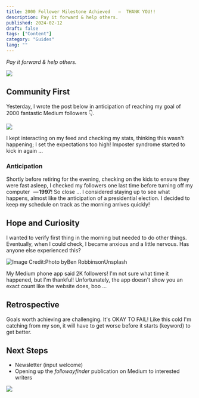```yaml
---
title: 2000 Follower Milestone Achieved   —  THANK YOU!!
description: Pay it forward & help others.
published: 2024-02-12
draft: false
tags: ["Content"]
category: "Guides"
lang: ""
---
```


<!-- ![Hero Image](./heroImage.jpg) -->

_Pay it forward & help others._

![](https://res-3.cloudinary.com/ddicetqs5/image/upload/f_auto,fl_force_strip,q_auto:best/v1/wayfinder-ghost-blog/wayfinder_owl_round_250_percent)

## Community First

Yesterday, I wrote the post below in anticipation of reaching my goal of 2000 fantastic Medium followers 👇.

![](https://res-3.cloudinary.com/ddicetqs5/image/upload/f_auto,fl_force_strip,q_auto:best/v1/wayfinder-ghost-blog/wayfinder_owl_round_250_percent)

I kept interacting on my feed and checking my stats, thinking this wasn't happening; I set the expectations too high! Imposter syndrome started to kick in again …


### Anticipation

Shortly before retiring for the evening, checking on the kids to ensure they were fast asleep, I checked my followers one last time before turning off my computer   — **1997**! So close … I considered staying up to see what happens, almost like the anticipation of a presidential election. I decided to keep my schedule on track as the morning arrives quickly!

## Hope and Curiosity

I wanted to verify first thing in the morning but needed to do other things. Eventually, when I could check, I became anxious and a little nervous. Has anyone else experienced this?

![Image Credit:Photo byBen RobbinsonUnsplash](https://cdn-images-1.medium.com/max/800/1*_5zPwaC8v6KG6gzqxHUJIw.png)

My Medium phone app said 2K followers! I'm not sure what time it happened, but I'm thankful! Unfortunately, the app doesn't show you an exact count like the website does, boo …

## Retrospective

Goals worth achieving are challenging. It's OKAY TO FAIL! Like this cold I'm catching from my son, it will have to get worse before it starts (keyword) to get better.

## Next Steps

- Newsletter (input welcome)
- Opening up the _followayfinder_ publication on Medium to interested writers

![](https://cdn-static-1.medium.com/_/fp/icons/Medium-Avatar-500x500.svg)
